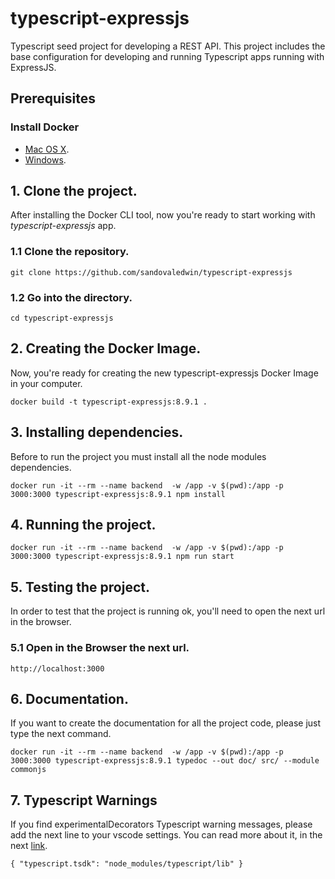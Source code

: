 # typescript-expressjs
Typescript seed project for developing a REST API. This project includes the base configuration for developing and running Typescript apps running with ExpressJS.

## Prerequisites
### Install Docker
* [Mac OS X](https://store.docker.com/editions/community/docker-ce-desktop-mac).
* [Windows](https://store.docker.com/editions/community/docker-ce-desktop-windows).

## 1. Clone the project.
After installing the Docker CLI tool, now you're ready to start working with *typescript-expressjs* app.

### 1.1 Clone the repository.
  ```
  git clone https://github.com/sandovaledwin/typescript-expressjs
  ```

### 1.2 Go into the directory.
  ```
  cd typescript-expressjs
  ```

## 2. Creating the Docker Image.
Now, you're ready for creating the new typescript-expressjs Docker Image in your computer.
  ```
  docker build -t typescript-expressjs:8.9.1 .
  ```

## 3. Installing dependencies.
Before to run the project you must install all the node modules dependencies.
```
docker run -it --rm --name backend  -w /app -v $(pwd):/app -p 3000:3000 typescript-expressjs:8.9.1 npm install
```

## 4. Running the project.
```
docker run -it --rm --name backend  -w /app -v $(pwd):/app -p 3000:3000 typescript-expressjs:8.9.1 npm run start
```

## 5. Testing the project.
In order to test that the project is running ok, you'll need to open the next url in the browser.

### 5.1 Open in the Browser the next url.
```
http://localhost:3000
```  

## 6. Documentation.
If you want to create the documentation for all the project code, please just type the next command.
```
docker run -it --rm --name backend  -w /app -v $(pwd):/app -p 3000:3000 typescript-expressjs:8.9.1 typedoc --out doc/ src/ --module commonjs
```
## 7. Typescript Warnings
If you find experimentalDecorators Typescript warning messages, please add the next line to your vscode settings. You can read more about it, in the next [link](https://github.com/Microsoft/TypeScript/issues/9335).
```
{ "typescript.tsdk": "node_modules/typescript/lib" }
```